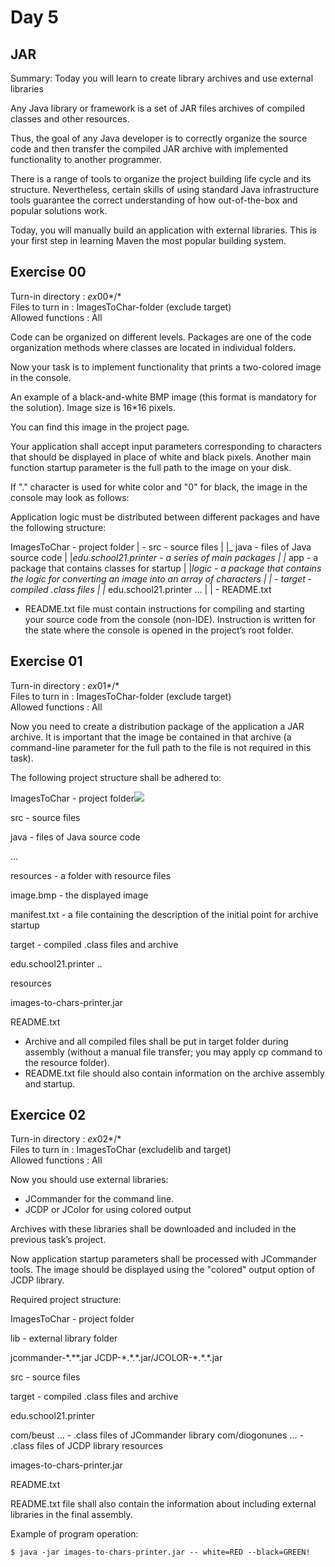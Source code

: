 # Day 5
## JAR

Summary: Today you will learn to create library archives and use external libraries

Any Java library or framework is a set of JAR files archives of compiled classes and other resources.

Thus, the goal of any Java developer is to correctly organize the source code and then transfer the compiled JAR archive with implemented functionality to another programmer.

There is a range of tools to organize the project building life cycle and its structure. Nevertheless, certain skills of using standard Java infrastructure tools guarantee the correct understanding of how out-of-the-box and popular solutions work.

Today, you will manually build an application with external libraries. This is your first step in learning Maven the most popular building system.

## Exercise 00
Turn-in directory : *ex*00*/* \
Files to turn in : ImagesToChar-folder (exclude target) \
Allowed functions : All

Code can be organized on different levels. Packages are one of the code organization methods where classes are located in individual folders.

Now your task is to implement functionality that prints a two-colored image in the console.

An example of a black-and-white BMP image (this format is mandatory for the solution). Image size is 16\*16 pixels.

You can find this image in the project page.

Your application shall accept input parameters corresponding to characters that should be displayed in place of white and black pixels. Another main function startup parameter is the full path to the image on your disk.

If "." character is used for white color and "0" for black, the image in the console may look as follows:


Application logic must be distributed between different packages and have the following structure:

ImagesToChar - project folder
| - src - source files
|   |_ java - files of Java source code
|     |_edu.school21.printer - a series of main packages
|       |_ app - a package that contains classes for startup
|       |_logic - a package that contains the logic for converting an image into an array of characters
|
|  - target - compiled .class files
|     |_ edu.school21.printer ...
|
| - README.txt

- README.txt file must contain instructions for compiling and starting your source code from the console (non-IDE). Instruction is written for the state where the console is opened in the project’s root folder.

## Exercise 01
Turn-in directory : *ex*01*/* \
Files to turn in : ImagesToChar-folder (exclude target) \
Allowed functions : All

Now you need to create a distribution package of the application a JAR archive. It is important that the image be contained in that archive (a command-line parameter for the full path to the file is not required in this task).

The following project structure shall be adhered to:

ImagesToChar - project folder![](Aspose.Words.050b22bb-ee64-47ee-96fe-4adb814b694b.008.png)

src - source files

java - files of Java source code

...

resources - a folder with resource files

image.bmp - the displayed image

manifest.txt - a file containing the description of the initial point for archive startup

target - compiled .class files and archive

edu.school21.printer ..

resources

images-to-chars-printer.jar

README.txt

- Archive and all compiled files shall be put in target folder during assembly (without a manual file transfer; you may apply cp command to the resource folder).
- README.txt file should also contain information on the archive assembly and startup.

## Exercice 02
Turn-in directory : *ex*02*/* \
Files to turn in : ImagesToChar (excludelib and target) \
Allowed functions : All

Now you should use external libraries:

- JCommander for the command line.
- JCDP or JColor for using colored output

Archives with these libraries shall be downloaded and included in the previous task’s project.

Now application startup parameters shall be processed with JCommander tools. The image should be displayed using the "colored" output option of JCDP library.

Required project structure:

ImagesToChar - project folder

lib - external library folder

jcommander-\*.\*\*.jar JCDP-\*.\*.\*.jar/JCOLOR-\*.\*.\*.jar

src - source files

target - compiled .class files and archive

edu.school21.printer

com/beust ... - .class files of JCommander library com/diogonunes ... - .class files of JCDP library resources

images-to-chars-printer.jar

README.txt

README.txt file shall also contain the information about including external libraries in the final assembly.

Example of program operation:

`$ java -jar images-to-chars-printer.jar -- white=RED --black=GREEN!`
